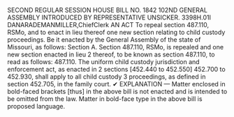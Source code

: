 SECOND REGULAR SESSION
HOUSE BILL NO. 1842
102ND GENERAL ASSEMBLY
INTRODUCED BY REPRESENTATIVE UNSICKER.
3398H.01I DANARADEMANMILLER,ChiefClerk
AN ACT
To repeal section 487.110, RSMo, and to enact in lieu thereof one new section relating to
child custody proceedings.
Be it enacted by the General Assembly of the state of Missouri, as follows:
Section A. Section 487.110, RSMo, is repealed and one new section enacted in lieu
2 thereof, to be known as section 487.110, to read as follows:
487.110. The uniform child custody jurisdiction and enforcement act, as enacted in
2 sections [452.440 to 452.550] 452.700 to 452.930, shall apply to all child custody
3 proceedings, as defined in section 452.705, in the family court.
✔
EXPLANATION — Matter enclosed in bold-faced brackets [thus] in the above bill is not enacted and is
intended to be omitted from the law. Matter in bold-face type in the above bill is proposed language.